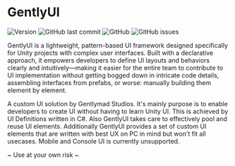 # GentlyUI
![Version](https://img.shields.io/github/package-json/v/Gentlymad-Studios/GentlyUI)
![GitHub last commit](https://img.shields.io/github/last-commit/Gentlymad-Studios/GentlyUI)
![GitHub](https://img.shields.io/github/license/Gentlymad-Studios/GentlyUI)
![GitHub issues](https://img.shields.io/github/issues-raw/Gentlymad-Studios/GentlyUI)

GentlyUI is a lightweight, pattern-based UI framework designed specifically for Unity projects with complex user interfaces. Built with a declarative approach, it empowers developers to define UI layouts and behaviors clearly and intuitively—making it easier for the entire team to contribute to UI implementation without getting bogged down in intricate code details, assembling interfaces from prefabs, or worse: manually building them element by element.

A custom UI solution by Gentlymad Studios. It's mainly purpose is to enable developers to create UI without having to learn Unity UI. This is achieved by UI Definitions written in C#.
Also GentlyUI takes care to effectively pool and reuse UI elements. Additionally GentlyUI provides a set of custom UI elements that are written with best UX on PC in mind but won't fit all usecases.
Mobile and Console UI is currently unsupported.

~ Use at your own risk ~
